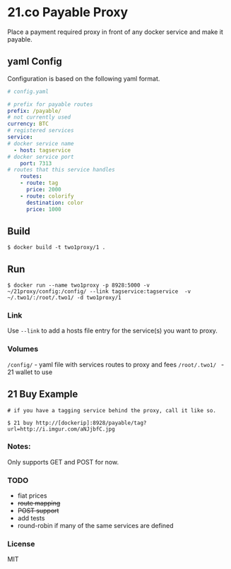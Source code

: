 # 21.co Payable Proxy

Place a payment required proxy in front of any docker service and make it payable.


## yaml Config

Configuration is based on the following yaml format.

```yaml
# config.yaml

# prefix for payable routes
prefix: /payable/
# not currently used
currency: BTC
# registered services
service:
# docker service name
  - host: tagservice
# docker service port
    port: 7313
# routes that this service handles
    routes:
    - route: tag
      price: 2000
    - route: colorify
      destination: color
      price: 1000

```

## Build
```
$ docker build -t two1proxy/1 .
```

## Run
```
$ docker run --name two1proxy -p 8928:5000 -v ~/21proxy/config:/config/ --link tagservice:tagservice  -v ~/.two1/:/root/.two1/ -d two1proxy/1
```

### Link
Use `--link` to add a hosts file entry for the service(s) you want to proxy.

### Volumes
`/config/` - yaml file with services routes to proxy and fees
`/root/.two1/ ` -  21 wallet to use

## 21 Buy Example
```
# if you have a tagging service behind the proxy, call it like so.

$ 21 buy http://[dockerip]:8928/payable/tag?url=http://i.imgur.com/aNJjbfC.jpg

```

### Notes:

Only supports GET and POST for now.




### TODO

- fiat prices
- ~~route mapping~~
- ~~POST support~~
- add tests
- round-robin if many of the same services are defined

### License

MIT
